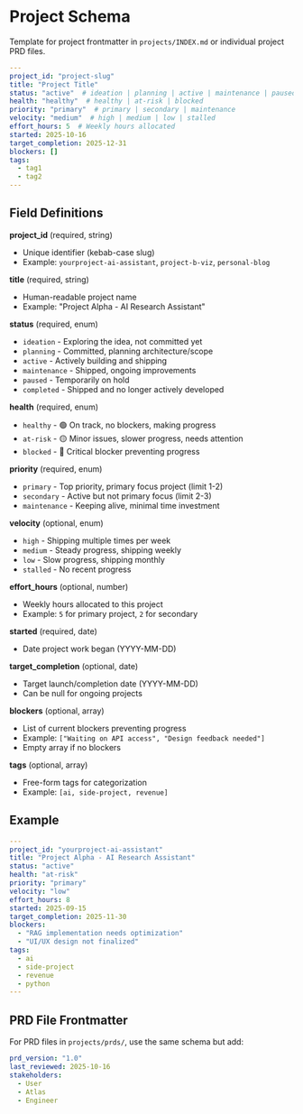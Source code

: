 # Project Schema

Template for project frontmatter in `projects/INDEX.md` or individual project PRD files.

```yaml
---
project_id: "project-slug"
title: "Project Title"
status: "active"  # ideation | planning | active | maintenance | paused | completed
health: "healthy"  # healthy | at-risk | blocked
priority: "primary"  # primary | secondary | maintenance
velocity: "medium"  # high | medium | low | stalled
effort_hours: 5  # Weekly hours allocated
started: 2025-10-16
target_completion: 2025-12-31
blockers: []
tags:
  - tag1
  - tag2
---
```

## Field Definitions

**project_id** (required, string)
- Unique identifier (kebab-case slug)
- Example: `yourproject-ai-assistant`, `project-b-viz`, `personal-blog`

**title** (required, string)
- Human-readable project name
- Example: "Project Alpha - AI Research Assistant"

**status** (required, enum)
- `ideation` - Exploring the idea, not committed yet
- `planning` - Committed, planning architecture/scope
- `active` - Actively building and shipping
- `maintenance` - Shipped, ongoing improvements
- `paused` - Temporarily on hold
- `completed` - Shipped and no longer actively developed

**health** (required, enum)
- `healthy` - 🟢 On track, no blockers, making progress
- `at-risk` - 🟡 Minor issues, slower progress, needs attention
- `blocked` - 🔴 Critical blocker preventing progress

**priority** (required, enum)
- `primary` - Top priority, primary focus project (limit 1-2)
- `secondary` - Active but not primary focus (limit 2-3)
- `maintenance` - Keeping alive, minimal time investment

**velocity** (optional, enum)
- `high` - Shipping multiple times per week
- `medium` - Steady progress, shipping weekly
- `low` - Slow progress, shipping monthly
- `stalled` - No recent progress

**effort_hours** (optional, number)
- Weekly hours allocated to this project
- Example: `5` for primary project, `2` for secondary

**started** (required, date)
- Date project work began (YYYY-MM-DD)

**target_completion** (optional, date)
- Target launch/completion date (YYYY-MM-DD)
- Can be null for ongoing projects

**blockers** (optional, array)
- List of current blockers preventing progress
- Example: `["Waiting on API access", "Design feedback needed"]`
- Empty array if no blockers

**tags** (optional, array)
- Free-form tags for categorization
- Example: `[ai, side-project, revenue]`

## Example

```yaml
---
project_id: "yourproject-ai-assistant"
title: "Project Alpha - AI Research Assistant"
status: "active"
health: "at-risk"
priority: "primary"
velocity: "low"
effort_hours: 8
started: 2025-09-15
target_completion: 2025-11-30
blockers:
  - "RAG implementation needs optimization"
  - "UI/UX design not finalized"
tags:
  - ai
  - side-project
  - revenue
  - python
---
```

## PRD File Frontmatter

For PRD files in `projects/prds/`, use the same schema but add:

```yaml
prd_version: "1.0"
last_reviewed: 2025-10-16
stakeholders:
  - User
  - Atlas
  - Engineer
```
